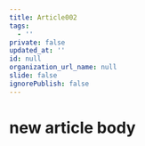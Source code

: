 ```yaml
---
title: Article002
tags:
  - ''
private: false
updated_at: ''
id: null
organization_url_name: null
slide: false
ignorePublish: false
---
```

# new article body
